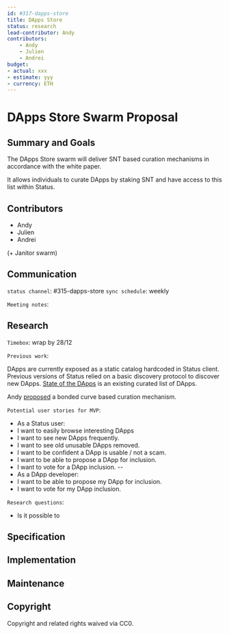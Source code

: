 ```yaml
---
id: #317-dapps-store
title: DApps Store
status: research
lead-contributor: Andy
contributors:
    - Andy
    - Julien
    - Andrei
budget:
- actual: xxx
- estimate: yyy
- currency: ETH
---
```



DApps Store Swarm Proposal
=

## Summary and Goals

The DApps Store swarm will deliver SNT based curation mechanisms in accordance with the white paper.

It allows individuals to curate DApps by staking SNT and have access to this list within Status.

## Contributors

- Andy
- Julien
- Andrei

(+ Janitor swarm)

## Communication

`status channel`: #315-dapps-store
`sync schedule`: weekly

`Meeting notes`: 

## Research

`Timebox`: wrap by 28/12

`Previous work`:

DApps are currently exposed as a static catalog hardcoded in Status client.
Previous versions of Status relied on a basic discovery protocol to discover new DApps.
[State of the DApps](https://www.stateofthedapps.com/) is an existing curated list of DApps.

Andy [proposed](https://discuss.status.im/t/how-to-curate-dapps-simply/759) a bonded curve based curation mechanism.

`Potential user stories for MVP`:
- As a Status user:
- I want to easily browse interesting DApps
- I want to see new DApps frequently.
- I want to see old unusable DApps removed. 
- I want to be confident a DApp is usable / not a scam.
- I want to be able to propose a DApp for inclusion.
- I want to vote for a DApp inclusion.
--
- As a DApp developer:
- I want to be able to propose my DApp for inclusion.
- I want to vote for my DApp inclusion.


`Research questions`:

- Is it possible to


## Specification

## Implementation

## Maintenance

## Copyright

Copyright and related rights waived via CC0.
